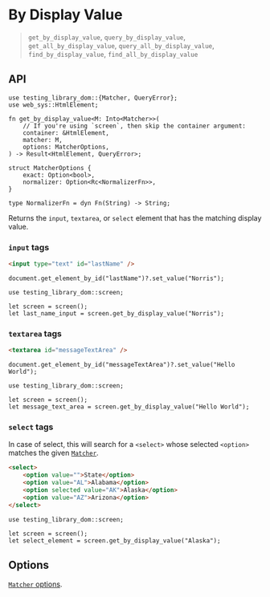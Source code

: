# By Display Value

> `get_by_display_value`, `query_by_display_value`, `get_all_by_display_value`, `query_all_by_display_value`, `find_by_display_value`, `find_all_by_display_value`

## API

```rust,ignore
use testing_library_dom::{Matcher, QueryError};
use web_sys::HtmlElement;

fn get_by_display_value<M: Into<Matcher>>(
    // If you're using `screen`, then skip the container argument:
    container: &HtmlElement,
    matcher: M,
    options: MatcherOptions,
) -> Result<HtmlElement, QueryError>;

struct MatcherOptions {
    exact: Option<bool>,
    normalizer: Option<Rc<NormalizerFn>>,
}

type NormalizerFn = dyn Fn(String) -> String;
```

Returns the `input`, `textarea`, or `select` element that has the matching display value.

### `input` tags

```html
<input type="text" id="lastName" />
```

```rust,ignore
document.get_element_by_id("lastName")?.set_value("Norris");
```

<!-- TODO: Tabs with framework examples -->

```rust,ignore
use testing_library_dom::screen;

let screen = screen();
let last_name_input = screen.get_by_display_value("Norris");
```

### `textarea` tags

```html
<textarea id="messageTextArea" />
```

```rust,ignore
document.get_element_by_id("messageTextArea")?.set_value("Hello World");
```

<!-- TODO: Tabs with framework examples -->

```rust,ignore
use testing_library_dom::screen;

let screen = screen();
let message_text_area = screen.get_by_display_value("Hello World");
```

### `select` tags

In case of select, this will search for a `<select>` whose selected `<option>` matches the given [`Matcher`](./about-queries.md#matcher).

```html
<select>
    <option value="">State</option>
    <option value="AL">Alabama</option>
    <option selected value="AK">Alaska</option>
    <option value="AZ">Arizona</option>
</select>
```

<!-- TODO: Tabs with framework examples -->

```rust,ignore
use testing_library_dom::screen;

let screen = screen();
let select_element = screen.get_by_display_value("Alaska");
```

## Options

[`Matcher` options](./about-queries.md#precision).
